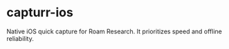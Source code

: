 # capturr-ios
Native iOS quick capture for Roam Research. It prioritizes speed and offline reliability.
